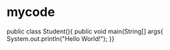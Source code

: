 # mycode
public class Student(){
public void main(String[] args{
System.out.println("Hello World!");
}}
